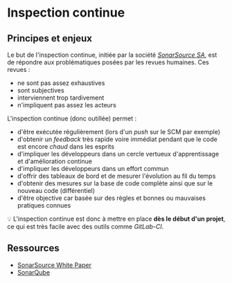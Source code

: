 # Inspection continue

## Principes et enjeux

Le but de l'inspection continue, initiée par la société [_SonarSource SA_](https://www.sonarsource.com/), est de répondre aux problématiques posées par les revues humaines. Ces revues :

* ne sont pas assez exhaustives
* sont subjectives
* interviennent trop tardivement
* n'impliquent pas assez les acteurs

L'inspection continue (donc outillée) permet :

* d'être exécutée régulièrement (lors d'un _push_ sur le SCM par exemple)
* d'obtenir un _feedback_ très rapide voire immédiat pendant que le code est encore _chaud_ dans les esprits
* d'impliquer les développeurs dans un cercle vertueux d'apprentissage et d'amélioration continue
* d'impliquer les développeurs dans un effort commun
* d'offrir des tableaux de bord et de mesurer l'évolution au fil du temps
* d'obtenir des mesures sur la base de code complète ainsi que sur le nouveau code (différentiel)
* d'être objective car basée sur des règles et bonnes ou mauvaises pratiques connues

:bulb: L'inspection continue est donc à mettre en place **dès le début d'un projet**, ce qui est très facile avec des outils comme _GitLab-CI_.

## Ressources

* [SonarSource White Paper](https://www.sonarsource.com/resources/white-papers/continuous-inspection.html)
* [SonarQube](https://www.sonarqube.org/features/clean-code/)
